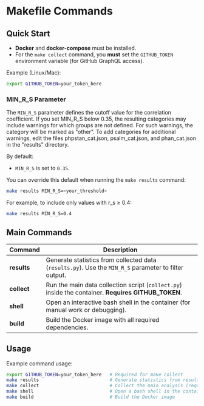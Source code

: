# Makefile Commands

## Quick Start

- **Docker** and **docker-compose** must be installed.
- For the `make collect` command, you **must** set the `GITHUB_TOKEN` environment variable (for GitHub GraphQL access).

Example (Linux/Mac):

```sh
export GITHUB_TOKEN=your_token_here
```

### MIN\_R\_S Parameter

The `MIN_R_S` parameter defines the cutoff value for the correlation coefficient. If you set MIN_R_S below 0.35, the resulting categories may include warnings for which groups are not defined. For such warnings, the category will be marked as "other". To add categories for additional warnings, edit the files phpstan_cat.json, psalm_cat.json, and phan_cat.json in the "results" directory.

By default:

- `MIN_R_S` is set to `0.35`.

You can override this default when running the `make results` command:

```sh
make results MIN_R_S=<your_threshold>
```

For example, to include only values with r_s ≥ 0.4:

```sh
make results MIN_R_S=0.4
```


## Main Commands

| Command     | Description                                                                                           |
| ----------- | ----------------------------------------------------------------------------------------------------- |
| **results** | Generate statistics from collected data (`results.py`). Use the `MIN_R_S` parameter to filter output. |
| **collect** | Run the main data collection script (`collect.py`) inside the container. **Requires GITHUB\_TOKEN**.  |
| **shell**   | Open an interactive bash shell in the container (for manual work or debugging).                       |
| **build**   | Build the Docker image with all required dependencies.                                                |

## Usage

Example command usage:

```sh
export GITHUB_TOKEN=your_token_here   # Required for make collect
make results                          # Generate statistics from results/data.json
make collect                          # Collect the main analysis (requires GITHUB_TOKEN) and create results/data.json
make shell                            # Open a bash shell in the container for debug
make build                            # Build the Docker image
```
